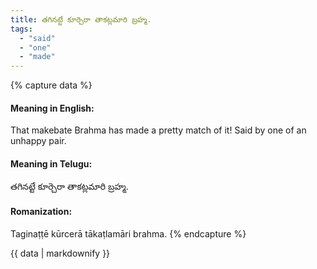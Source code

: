 ```yaml
---
title: తగినట్టే కూర్చెరా తాకట్లమారి బ్రహ్మ.
tags:
  - "said"
  - "one"
  - "made"
---
```


{% capture data %}
#### Meaning in English:
That makebate Brahma has made a pretty match of it!
Said by one of an unhappy pair.

#### Meaning in Telugu:
తగినట్టే కూర్చెరా తాకట్లమారి బ్రహ్మ.

#### Romanization:
Taginaṭṭē kūrcerā tākaṭlamāri brahma.
{% endcapture %}

{{ data | markdownify }}

